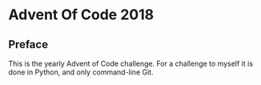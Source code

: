# Advent Of Code 2018

## Preface

This is the yearly Advent of Code challenge. For a challenge to myself it is done in Python, and only command-line Git.

